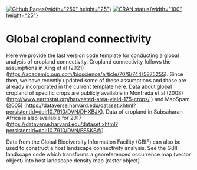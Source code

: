 <!-- badges: start -->

[![Github Pages](https://github.com/GarrettLab/CroplandConnectivity/actions/workflows/pages/pages-build-deployment/badge.svg?branch=main){width="250" height="25"}](https://github.com/GarrettLab/CroplandConnectivity/actions/workflows/pages/pages-build-deployment) [![CRAN status](https://www.r-pkg.org/badges/version/geohabnet){width="100" height="25"}](https://CRAN.R-project.org/package=geohabnet)

<!-- badges: end -->

# Global cropland connectivity

Here we provide the last version code template for conducting a global analysis of cropland connectivity. Cropland connectivity follows the assumptions in Xing et al (2021) (<https://academic.oup.com/bioscience/article/70/9/744/5875255>). Since then, we have recently updated some of these assumptions and those are already incorporated in the current template here. Data about global cropland of specific crops are publicly available in Monfreda et al (2008) (<http://www.earthstat.org/harvested-area-yield-175-crops/> ) and MapSpam (2005) (<https://dataverse.harvard.edu/dataset.xhtml?persistentId=doi:10.7910/DVN/DHXBJX>). Data of cropland in Subsaharan Africa is also available for 2017 (<https://dataverse.harvard.edu/dataset.xhtml?persistentId=doi:10.7910/DVN/FSSKBW>).

Data from the Global Biodiversity Information Facility (GBIF) can also be used to construct a host landscape connectivity analysis. See the GBIF landscape code which transforms a georeferenced occurrence map (vector object) into host landscape density map (raster object).
